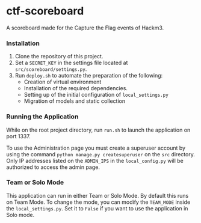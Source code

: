 # ctf-scoreboard
A scoreboard made for the Capture the Flag events of Hackm3.

### Installation
1. Clone the repository of this project.
2. Set a `SECRET_KEY` in the settings file located at `src/scoreboard/settings.py`.
3. Run `deploy.sh` to automate the preparation of the following:
   * Creation of virtual environment
   * Installation of the required dependencies.
   * Setting up of the initial configuration of `local_settings.py`
   * Migration of models and static collection

### Running the Application
While on the root project directory, run `run.sh` to launch the application on port 1337.

To use the Administration page you must create a superuser account by using the command `python manage.py createsuperuser` on the `src` directory. Only IP addresses listed on the `ADMIN_IPS` in the `local_config.py` will be authorized to access the admin page.

### Team or Solo Mode
This application can run in either Team or Solo Mode. By default this runs on Team Mode. To change the mode, you can modify the `TEAM_MODE` inside the `local_settings.py`. Set it to `False` if you want to use the application in Solo mode.